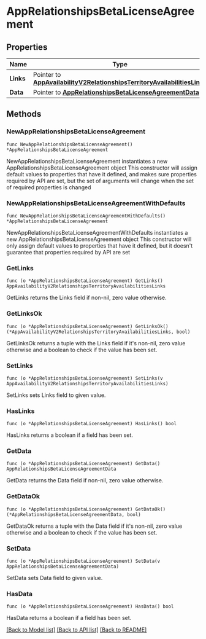 # AppRelationshipsBetaLicenseAgreement

## Properties

Name | Type | Description | Notes
------------ | ------------- | ------------- | -------------
**Links** | Pointer to [**AppAvailabilityV2RelationshipsTerritoryAvailabilitiesLinks**](AppAvailabilityV2RelationshipsTerritoryAvailabilitiesLinks.md) |  | [optional] 
**Data** | Pointer to [**AppRelationshipsBetaLicenseAgreementData**](AppRelationshipsBetaLicenseAgreementData.md) |  | [optional] 

## Methods

### NewAppRelationshipsBetaLicenseAgreement

`func NewAppRelationshipsBetaLicenseAgreement() *AppRelationshipsBetaLicenseAgreement`

NewAppRelationshipsBetaLicenseAgreement instantiates a new AppRelationshipsBetaLicenseAgreement object
This constructor will assign default values to properties that have it defined,
and makes sure properties required by API are set, but the set of arguments
will change when the set of required properties is changed

### NewAppRelationshipsBetaLicenseAgreementWithDefaults

`func NewAppRelationshipsBetaLicenseAgreementWithDefaults() *AppRelationshipsBetaLicenseAgreement`

NewAppRelationshipsBetaLicenseAgreementWithDefaults instantiates a new AppRelationshipsBetaLicenseAgreement object
This constructor will only assign default values to properties that have it defined,
but it doesn't guarantee that properties required by API are set

### GetLinks

`func (o *AppRelationshipsBetaLicenseAgreement) GetLinks() AppAvailabilityV2RelationshipsTerritoryAvailabilitiesLinks`

GetLinks returns the Links field if non-nil, zero value otherwise.

### GetLinksOk

`func (o *AppRelationshipsBetaLicenseAgreement) GetLinksOk() (*AppAvailabilityV2RelationshipsTerritoryAvailabilitiesLinks, bool)`

GetLinksOk returns a tuple with the Links field if it's non-nil, zero value otherwise
and a boolean to check if the value has been set.

### SetLinks

`func (o *AppRelationshipsBetaLicenseAgreement) SetLinks(v AppAvailabilityV2RelationshipsTerritoryAvailabilitiesLinks)`

SetLinks sets Links field to given value.

### HasLinks

`func (o *AppRelationshipsBetaLicenseAgreement) HasLinks() bool`

HasLinks returns a boolean if a field has been set.

### GetData

`func (o *AppRelationshipsBetaLicenseAgreement) GetData() AppRelationshipsBetaLicenseAgreementData`

GetData returns the Data field if non-nil, zero value otherwise.

### GetDataOk

`func (o *AppRelationshipsBetaLicenseAgreement) GetDataOk() (*AppRelationshipsBetaLicenseAgreementData, bool)`

GetDataOk returns a tuple with the Data field if it's non-nil, zero value otherwise
and a boolean to check if the value has been set.

### SetData

`func (o *AppRelationshipsBetaLicenseAgreement) SetData(v AppRelationshipsBetaLicenseAgreementData)`

SetData sets Data field to given value.

### HasData

`func (o *AppRelationshipsBetaLicenseAgreement) HasData() bool`

HasData returns a boolean if a field has been set.


[[Back to Model list]](../README.md#documentation-for-models) [[Back to API list]](../README.md#documentation-for-api-endpoints) [[Back to README]](../README.md)


